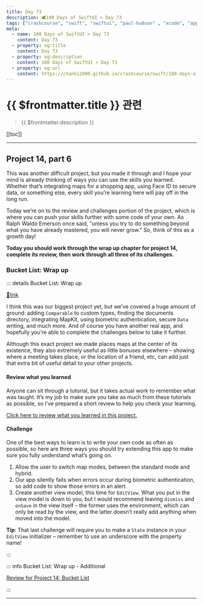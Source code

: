 ```yaml
---
title: Day 73
description: 🕊️100 Days of SwiftUI > Day 73
tags: ["crashcourse", "swift", "swiftui", "paul-hudson" , "xcode", "appstore"]
meta:
  - name: 100 Days of SwiftUI > Day 73
    content: Day 73
  - property: og:title
    content: Day 73
  - property: og:description
    content: 100 Days of SwiftUI > Day 73
  - property: og:url
    content: https://chanhi2000.github.io/crashcourse/swift/100-days-of-swiftui/73.html
---
```


# {{ $frontmatter.title }} 관련

> {{ $frontmatter.description }}

[[toc]]

---

## Project 14, part 6

This was another difficult project, but you made it through and I hope your mind is already thinking of ways you can use the skills you learned. Whether that’s integrating maps for a shopping app, using Face ID to secure data, or something else, every skill you’re learning here will pay off in the long run.

Today we’re on to the review and challenges portion of the project, which is where you can push your skills further with some code of your own. As Ralph Waldo Emerson once said, “unless you try to do something beyond what you have already mastered, you will never grow.” So, think of this as a growth day!

__Today you should work through the wrap up chapter for project 14, complete its review, then work through all three of its challenges.__

### Bucket List: Wrap up

::: details Bucket List: Wrap up

[📎link](https://www.hackingwithswift.com/books/ios-swiftui/bucket-list-wrap-up)

I think this was our biggest project yet, but we’ve covered a huge amount of ground: adding `Comparable` to custom types, finding the documents directory, integrating MapKit, using biometric authentication, secure `Data` writing, and much more. And of course you have another real app, and hopefully you’re able to complete the challenges below to take it further.

Although this exact project we made places maps at the center of its existence, they also extremely useful as little bonuses elsewhere – showing where a meeting takes place, or the location of a friend, etc, can add just that extra bit of useful detail to your other projects.

#### Review what you learned

Anyone can sit through a tutorial, but it takes actual work to remember what was taught. It’s my job to make sure you take as much from these tutorials as possible, so I’ve prepared a short review to help you check your learning.

[Click here to review what you learned in this project.][bucket-list]

#### Challenge

One of the best ways to learn is to write your own code as often as possible, so here are three ways you should try extending this app to make sure you fully understand what’s going on.

1. Allow the user to switch map modes, between the standard mode and hybrid.
2. Our app silently fails when errors occur during biometric authentication, so add code to show those errors in an alert.
3. Create another view model, this time for `EditView`. What you put in the view model is down to you, but I would recommend leaving `dismiss` and `onSave` in the view itself – the former uses the environment, which can only be read by the view, and the latter doesn’t really add anything when moved into the model.

__Tip__: That last challenge will require you to make a `State` instance in your `EditView` initializer – remember to use an underscore with the property name!

:::

::: info Bucket List: Wrap up - Additional

[Review for Project 14: Bucket List][bucket-list]

:::

---

<TagLinks />

[bucket-list]: https://www.hackingwithswift.com/review/ios-swiftui/bucket-list